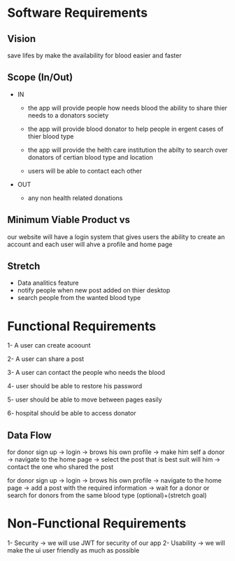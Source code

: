 # Software Requirements

## Vision 

save lifes by make the availability for blood easier and faster 

## Scope (In/Out)

- IN 
    - the app will provide people how needs blood the ability to share thier needs to a donators society

    - the app will provide blood donator to help people in ergent cases of thier blood type

    - the app will provide the helth care institution the abilty to search over donators of certian blood type and location

    - users will be able to contact each other 

- OUT

    - any non health related donations 

 
## Minimum Viable Product vs

our website will have a login system that gives users the ability to create an account and each user will ahve a profile and home page 

## Stretch 

- Data analitics feature 
- notify people when new post added on thier desktop 
- search people from the wanted blood type 

# Functional Requirements

1- A user can create acoount 

2- A user can share a post 

3- A user can contact the people who needs the blood 

4- user should be able to restore his password 

5- user should be able to move between pages easily 

6- hospital should be able to access donator 

## Data Flow 

for donor 
sign up -> login -> brows his own profile -> make him self a donor -> navigate to the home page -> select the post that is best suit will him -> contact the one who shared the post 

for donor 
sign up -> login -> brows his own profile  -> navigate to the home page -> add a post with the required information -> wait for a donor or search for donors from the same blood type (optional)+(stretch goal) 

# Non-Functional Requirements

1- Security  -> we will use JWT for security of our app 
2- Usability -> we will make the ui user friendly as much as possible 



